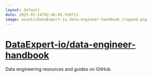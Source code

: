 ```yaml
---
layout: default
date: 2025-02-24T02:46:01.916711
image: assets/DataExpert-io_data-engineer-handbook_cropped.png
---
```


# [DataExpert-io/data-engineer-handbook](https://github.com/DataExpert-io/data-engineer-handbook)

Data engineering resources and guides on GitHub
